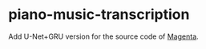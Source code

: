 # piano-music-transcription
Add U-Net+GRU version for the source code of [Magenta].

[Magenta]: https://storage.googleapis.com/magentadata/papers/onsets-frames/index.html	"Magenta"




